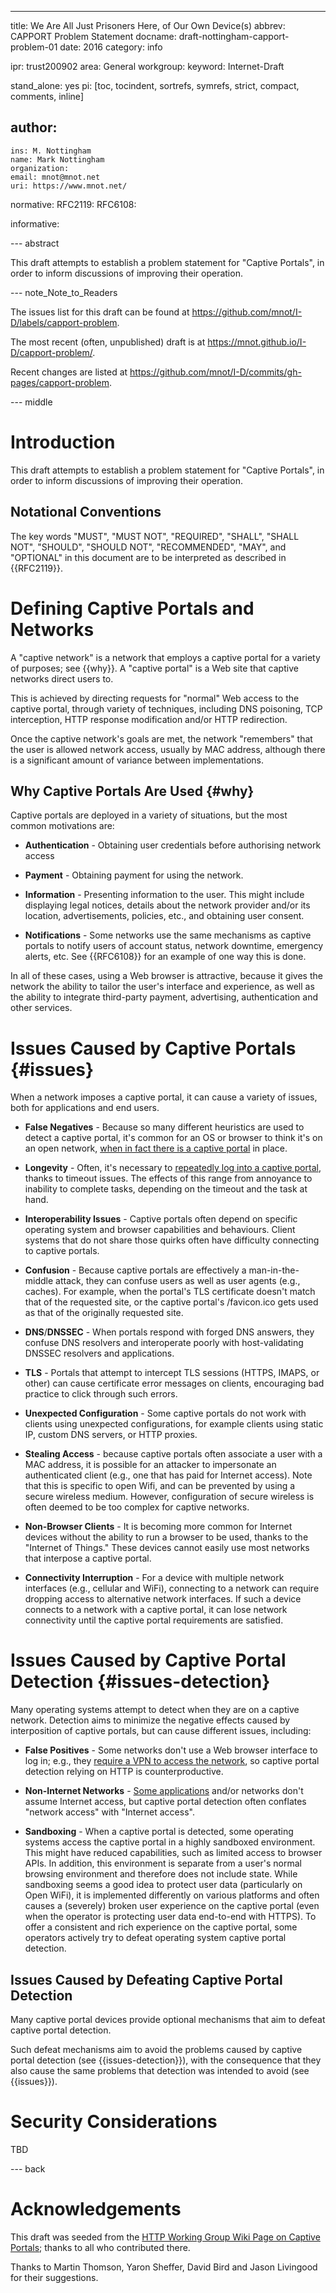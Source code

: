 ---
title: We Are All Just Prisoners Here, of Our Own Device(s)
abbrev: CAPPORT Problem Statement
docname: draft-nottingham-capport-problem-01
date: 2016
category: info

ipr: trust200902
area: General
workgroup:
keyword: Internet-Draft

stand_alone: yes
pi: [toc, tocindent, sortrefs, symrefs, strict, compact, comments, inline]

author:
 -
    ins: M. Nottingham
    name: Mark Nottingham
    organization:
    email: mnot@mnot.net
    uri: https://www.mnot.net/

normative:
  RFC2119:
  RFC6108:

informative:


--- abstract

This draft attempts to establish a problem statement for "Captive Portals", in order to inform discussions of improving their operation.


--- note_Note_to_Readers

The issues list for this draft can be found at <https://github.com/mnot/I-D/labels/capport-problem>.

The most recent (often, unpublished) draft is at <https://mnot.github.io/I-D/capport-problem/>.

Recent changes are listed at <https://github.com/mnot/I-D/commits/gh-pages/capport-problem>.


--- middle

# Introduction

This draft attempts to establish a problem statement for "Captive Portals", in order to inform discussions of improving their operation.


## Notational Conventions

The key words "MUST", "MUST NOT", "REQUIRED", "SHALL", "SHALL NOT", "SHOULD", "SHOULD NOT",
"RECOMMENDED", "MAY", and "OPTIONAL" in this document are to be interpreted as described in
{{RFC2119}}.


# Defining Captive Portals and Networks

A "captive network" is a network that employs a captive portal for a variety of purposes; see {{why}}. A "captive portal" is a Web site that captive networks direct users to.

This is achieved by directing requests for "normal" Web access to the captive portal, through variety of techniques, including DNS poisoning, TCP interception, HTTP response modification and/or HTTP redirection.

Once the captive network's goals are met, the network "remembers" that the user is allowed network access, usually by MAC address, although there is a significant amount of variance between implementations.



## Why Captive Portals Are Used {#why}

Captive portals are deployed in a variety of situations, but the most common motivations are:

* **Authentication** - Obtaining user credentials before authorising network access

* **Payment** - Obtaining payment for using the network.

* **Information** - Presenting information to the user. This might include displaying legal notices, details about the network provider and/or its location, advertisements, policies, etc., and obtaining user consent.

* **Notifications** - Some networks use the same mechanisms as captive portals to notify users of account status, network downtime, emergency alerts, etc. See {{RFC6108}} for an example of one way this is done.

In all of these cases, using a Web browser is attractive, because it gives the network the ability to tailor the user's interface and experience, as well as the ability to integrate third-party payment, advertising, authentication and other services.


# Issues Caused by Captive Portals {#issues}

When a network imposes a captive portal, it can cause a variety of issues, both for applications and end users.

* **False Negatives** - Because so many different heuristics are used to detect a captive portal, it's common for an OS or browser to think it's on an open network, [when in fact there is a captive portal](https://discussions.apple.com/thread/6251349) in place.

* **Longevity** - Often, it's necessary to [repeatedly log into a captive portal](https://community.aerohive.com/aerohive/topics/ios_7_captive_portal_issues), thanks to timeout issues. The effects of this range from annoyance to inability to complete tasks, depending on the timeout and the task at hand.

* **Interoperability Issues** - Captive portals often depend on specific operating system and browser capabilities and behaviours. Client systems that do not share those quirks often have difficulty connecting to captive portals.

* **Confusion** - Because captive portals are effectively a man-in-the-middle attack, they can confuse users as well as user agents (e.g., caches). For example, when the portal's TLS certificate doesn't match that of the requested site, or the captive portal's /favicon.ico gets used as that of the originally requested site.

* **DNS**/**DNSSEC** - When portals respond with forged DNS answers, they confuse DNS resolvers and  interoperate poorly with host-validating DNSSEC resolvers and applications.

* **TLS** - Portals that attempt to intercept TLS sessions (HTTPS, IMAPS, or other) can cause certificate error messages on clients, encouraging bad practice to click through such errors.

* **Unexpected Configuration** - Some captive portals do not work with clients using unexpected configurations, for example clients using static IP, custom DNS servers, or HTTP proxies.

* **Stealing Access** - because captive portals often associate a user with a MAC address, it is possible for an attacker to impersonate an authenticated client (e.g., one that has paid for Internet access). Note that this is specific to open Wifi, and can be prevented by using a secure wireless medium. However, configuration of secure wireless is often deemed to be too complex for captive networks.

* **Non-Browser Clients** - It is becoming more common for Internet devices without the ability to run a browser to be used, thanks to the "Internet of Things." These devices cannot easily use most networks that interpose a captive portal.

* **Connectivity Interruption** - For a device with multiple network interfaces (e.g., cellular and WiFi), connecting to a network can require dropping access to alternative network interfaces.  If such a device connects to a network with a captive portal, it can lose network connectivity until the captive portal requirements are satisfied.


# Issues Caused by Captive Portal Detection {#issues-detection}

Many operating systems attempt to detect when they are on a captive network. Detection aims to minimize the negative effects caused by interposition of captive portals, but can cause different issues, including:

* **False Positives** - Some networks don't use a Web browser interface to log in; e.g., they [require a VPN to access the network](http://stackoverflow.com/questions/14606131/using-captive-network-assistant-on-macosx-to-connect-to-vpn), so captive portal detection relying on HTTP is counterproductive.

* **Non-Internet Networks** - [Some applications](http://forum.piratebox.cc/read.php?9,8879) and/or networks don't assume Internet access, but captive portal detection often conflates "network access" with "Internet access".

* **Sandboxing** - When a captive portal is detected, some operating systems access the captive portal in a highly sandboxed environment.  This might have reduced capabilities, such as limited access to browser APIs.  In addition, this environment is separate from a user's normal browsing environment and therefore does not include state. While sandboxing seems a good idea to protect user data (particularly on Open WiFi), it is implemented differently on various platforms and often causes a (severely) broken user experience on the captive portal (even when the operator is protecting user data end-to-end with HTTPS). To offer a consistent and rich experience on the captive portal, some operators actively try to defeat operating system captive portal detection.


## Issues Caused by Defeating Captive Portal Detection

Many captive portal devices provide optional mechanisms that aim to defeat captive portal detection.

Such defeat mechanisms aim to avoid the problems caused by captive portal detection (see {{issues-detection}}), with the consequence that they also cause the same problems that detection was intended to avoid (see {{issues}}).


# Security Considerations

TBD


--- back

# Acknowledgements

This draft was seeded from the [HTTP Working Group Wiki Page on Captive Portals](https://github.com/httpwg/wiki/wiki/Captive-Portals); thanks to all who contributed there.

Thanks to Martin Thomson, Yaron Sheffer, David Bird and Jason Livingood for their suggestions.

